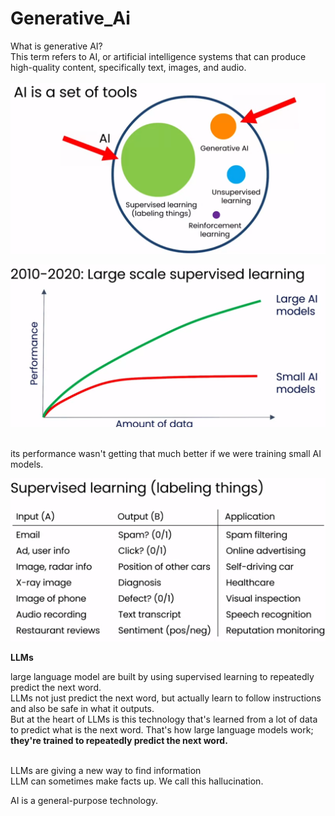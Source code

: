 # Generative_Ai
 What is generative AI?<br> This term refers to AI, or artificial intelligence systems that can produce high-quality content, specifically text, images, and audio. <br><br>
![Read through](1.png)
<br>

![performance of data](2.5.png)

<br>its performance wasn't getting that much better if we were training small AI models.

![supervised example](2.png)

**LLMs**

large language model are built by using supervised learning to repeatedly predict the next word.
<br>
LLMs not just predict the next word, but actually learn to follow instructions and also be safe in what it outputs.<br>
But at the heart of LLMs is this technology that's learned from a lot of data to predict what is the next word. That's how large language models work;
**they're trained to repeatedly predict the next word.**

<br>
LLMs are giving a new way to find information
<br>
LLM can sometimes make facts up. We call this hallucination.
<br>

AI is a general-purpose technology. 